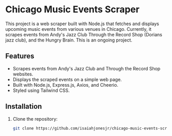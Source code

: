 # Chicago Music Events Scraper

This project is a web scraper built with Node.js that fetches and displays upcoming music events from various venues in Chicago. Currently, it scrapes events from Andy's Jazz Club  Through the Record Shop (Dorians jazz club), and the Hungry Brain. This is an ongoing project. 

## Features

- Scrapes events from Andy's Jazz Club and Through the Record Shop websites.
- Displays the scraped events on a simple web page.
- Built with Node.js, Express.js, Axios, and Cheerio.
- Styled using Tailwind CSS.

## Installation

1. Clone the repository:

   ```bash
   git clone https://github.com/isaiahjonesjr/chicago-music-events-scraper.git
